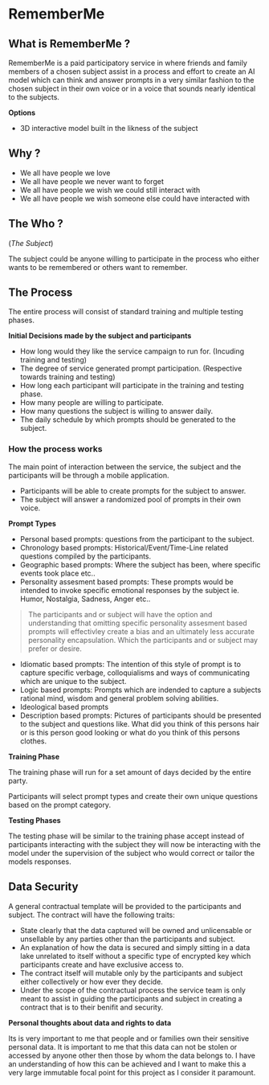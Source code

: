 # RememberMe

## What is RememberMe ?

RememberMe is a paid participatory service in where friends and family members of a chosen subject assist in a process and effort to create an AI model which can think and answer prompts in a very similar fashion to the chosen subject in their own voice or in a voice that sounds nearly identical to the subjects.  

**Options**

- 3D interactive model built in the likness of the subject 

## Why ?

- We all have people we love
- We all have people we never want to forget
- We all have people we wish we could still interact with
- We all have people we wish someone else could have interacted with

## The Who ?
(*The Subject*)

The subject could be anyone willing to participate in the process who either wants to be remembered or others want to remember.

## The Process

The entire process will consist of standard training and multiple testing phases.

**Initial Decisions made by the subject and participants**

- How long would they like the service campaign to run for. (Incuding training and testing)
- The degree of service generated prompt participation. (Respective towards training and testing)
- How long each participant will participate in the training and testing phase.
- How many people are willing to participate.
- How many questions the subject is willing to answer daily.
- The daily schedule by which prompts should be generated to the subject.

### How the process works

The main point of interaction between the service, the subject and the participants will be through a mobile application.

- Participants will be able to create prompts for the subject to answer.
- The subject will answer a randomized pool of prompts in their own voice.

**Prompt Types**

- Personal based prompts: questions from the participant to the subject.
- Chronology based prompts: Historical/Event/Time-Line related questions compiled by the participants.
- Geographic based prompts: Where the subject has been, where specific events took place etc..
- Personality assesment based prompts: These prompts would be intended to invoke specific emotional responses by the subject ie. Humor, Nostalgia, Sadness, Anger etc..
> The participants and or subject will have the option and understanding that omitting specific personality assesment based prompts will effectivley create a bias and an ultimately less accurate personality encapsulation. Which the participants and or subject may prefer or desire. 
- Idiomatic based prompts: The intention of this style of prompt is to capture specific verbage, colloquialisms and ways of communicating which are unique to the subject.
- Logic based prompts: Prompts which are indended to capture a subjects rational mind, wisdom and general problem solving abilities.
- Ideological based prompts
- Description based prompts: Pictures of participants should be presented to the subject and questions like. What did you think of this persons hair or is this person good looking or what do you think of this persons clothes.



**Training Phase**

The training phase will run for a set amount of days decided by the entire party.

Participants will select prompt types and create their own unique questions based on the prompt category.

**Testing Phases**

The testing phase will be similar to the training phase accept instead of participants interacting with the subject they will now be interacting with the model under the supervision of the subject who would correct or tailor the models responses. 


## Data Security

A general contractual template will be provided to the participants and subject.
The contract will have the following traits:

- State clearly that the data captured will be owned and unlicensable or unsellable by any parties other than the participants and subject.
- An explanation of how the data is secured and simply sitting in a data lake unrelated to itself without a specific type of encrypted key which participants create and have exclusive access to.
- The contract itself will mutable only by the participants and subject either collectively or how ever they decide.
- Under the scope of the contractual process the service team is only meant to assist in guiding the participants and subject in creating a contract that is to their benifit and security.

**Personal thoughts about data and rights to data**

Its is very important to me that people and or families own their sensitive personal data.
It is important to me that this data can not be stolen or accessed by anyone other then those by whom the data belongs to.
I have an understanding of how this can be achieved and I want to make this a very large immutable focal point for this project as I consider it paramount. 


